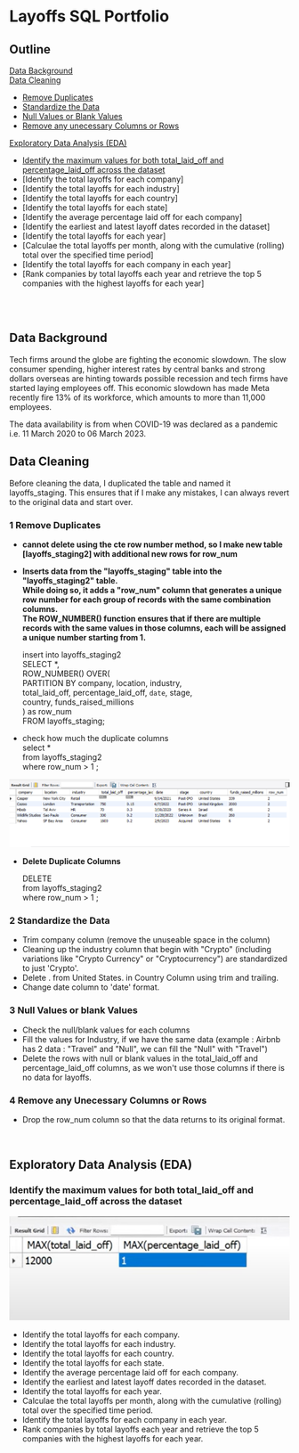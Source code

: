 # Layoffs SQL Portfolio
## Outline
[Data Background](https://github.com/vinahuang97/Portfolio/blob/main/01-sql-portfolio/README.md#data-background)</br>
[Data Cleaning](https://github.com/vinahuang97/Portfolio/blob/main/01-sql-portfolio/README.md#data-cleaning) </br>
  * [Remove Duplicates](https://github.com/vinahuang97/Portfolio/blob/main/01-sql-portfolio/README.md#1-remove-duplicates)</br>
  * [Standardize the Data](https://github.com/vinahuang97/Portfolio/blob/main/01-sql-portfolio/README.md#2-standardize-the-data)</br>
  * [Null Values or Blank Values](https://github.com/vinahuang97/Portfolio/blob/main/01-sql-portfolio/README.md#3-null-values-or-blank-values)</br>
  * [Remove any unecessary Columns or Rows](https://github.com/vinahuang97/Portfolio/blob/main/01-sql-portfolio/README.md#4-remove-any-columns-or-rows)</br>
 
[Exploratory Data Analysis (EDA)](ttps://github.com/vinahuang97/Portfolio/blob/main/01-sql-portfolio/README.md#exploratory-data-analysis-eda) </br>
 * [Identify the maximum values for both total_laid_off and percentage_laid_off across the dataset](https://github.com/vinahuang97/Portfolio/blob/main/01-sql-portfolio/README.md#identify-the-maximum-values-for-both-total_laid_off-and-percentage_laid_off-across-the-dataset)</br>
 * [Identify the total layoffs for each company]</br>
 * [Identify the total layoffs for each industry]</br>
 * [Identify the total layoffs for each country]</br>
 * [Identify the total layoffs for each state]</br>
 * [Identify the average percentage laid off for each company]</br>
 * [Identify the earliest and latest layoff dates recorded in the dataset]</br>
 * [Identify the total layoffs for each year]</br>
 * [Calculae the total layoffs per month, along with the cumulative (rolling) total over the specified time period]</br>
 * [Identify the total layoffs for each company in each year]</br>
 * [Rank companies by total layoffs each year and retrieve the top 5 companies with the highest layoffs for each year]</br>

</br>
</br>

## Data Background
Tech firms around the globe are fighting the economic slowdown. The slow consumer spending, higher interest rates by central banks and strong dollars overseas are hinting towards possible recession and tech firms have started laying employees off. This economic slowdown has made Meta recently fire 13% of its workforce, which amounts to more than 11,000 employees.</br>

The data availability is from when COVID-19 was declared as a pandemic i.e. 11 March 2020 to 06 March 2023.

## Data Cleaning
Before cleaning the data, I duplicated the table and named it layoffs_staging. This ensures that if I make any mistakes, I can always revert to the original data and start over.

### 1 Remove Duplicates

- <b> cannot delete using the cte row number method, so I make new table [layoffs_staging2] with additional new rows for row_num </b> </br>

- <b> Inserts data from the "layoffs_staging" table into the "layoffs_staging2" table.</br>
While doing so, it adds a "row_num" column that generates a unique row number for each group of records with the same combination columns.</br>
The ROW_NUMBER() function ensures that if there are multiple records with the same values in those columns, each will be assigned a unique number starting from 1.</b></br>

    insert into layoffs_staging2 </br>
    SELECT *,</br>
    ROW_NUMBER() OVER(</br>
    PARTITION BY company, location, industry, </br>
    total_laid_off, percentage_laid_off, `date`, stage, </br>
    country, funds_raised_millions</br>
    ) as row_num</br>
    FROM layoffs_staging;</br>

- </b> check how much the duplicate columns</b></br>
    select *</br>
    from layoffs_staging2</br>
    where row_num > 1 ;</br>
  
![Duplicate Columns](https://github.com/vinahuang97/Portfolio/blob/main/01-sql-portfolio/pict/duplicate%20columns.png)


- <b> Delete Duplicate Columns</b></br>

   DELETE</br>
   from layoffs_staging2</br>
   where row_num > 1 ;

### 2 Standardize the Data

- Trim company column (remove the unuseable space in the column)</br>
- Cleaning up the industry column that begin with "Crypto" (including variations like "Crypto Currency" or "Cryptocurrency") are standardized to just 'Crypto'.</br>
- Delete . from United States. in Country Column using trim and trailing.</br>
- Change date column to 'date' format.</br>

### 3 Null Values or blank Values
- Check the null/blank values for each columns</br>
- Fill the values for Industry, if we have the same data (example : Airbnb has 2 data : "Travel" and "Null", we can fill the "Null" with "Travel")</br>
- Delete the rows with null or blank values in the total_laid_off and percentage_laid_off columns, as we won't use those columns if there is no data for layoffs.</br>

### 4 Remove any Unecessary Columns or Rows
- Drop the row_num column so that the data returns to its original format.</br>
</br>

## Exploratory Data Analysis (EDA)
### Identify the maximum values for both total_laid_off and percentage_laid_off across the dataset

![maximum values for both total_laid_off & percentage_laid_off](https://github.com/vinahuang97/Portfolio/blob/main/01-sql-portfolio/pict/max%20total%20%26%20precentage%20laid%20off.png)


- Identify the total layoffs for each company.
- Identify the total layoffs for each industry.
- Identify the total layoffs for each country.
- Identify the total layoffs for each state.
- Identify the average percentage laid off for each company.
- Identify the earliest and latest layoff dates recorded in the dataset.
- Identify the total layoffs for each year.
- Calculae the total layoffs per month, along with the cumulative (rolling) total over the specified time period.
- Identify the total layoffs for each company in each year.
- Rank companies by total layoffs each year and retrieve the top 5 companies with the highest layoffs for each year.



